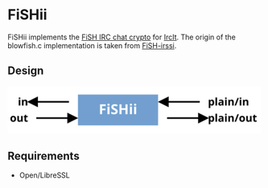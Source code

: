 # FiSHii

FiSHii implements the [FiSH IRC chat crypto](http://ultrx.net/doc/fish/) for
[IrcIt](http://tools.suckless.org/ii/).
The origin of the blowfish.c implementation is taken from
[FiSH-irssi](https://github.com/falsovsky/FiSH-irssi).

## Design

![FiSHii](https://raw.githubusercontent.com/younix/fishii/master/graph.svg)

## Requirements

 * Open/LibreSSL 

